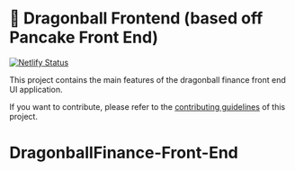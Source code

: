 # 🥞 Dragonball Frontend (based off Pancake Front End)

[![Netlify Status](https://api.netlify.com/api/v1/badges/7bebf1a3-be7b-4165-afd1-446256acd5e3/deploy-status)](https://app.netlify.com/sites/pancake-prod/deploys)

This project contains the main features of the dragonball finance front end UI application.

If you want to contribute, please refer to the [contributing guidelines](./CONTRIBUTING.md) of this project.
# DragonballFinance-Front-End
